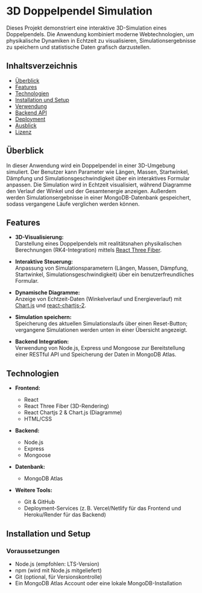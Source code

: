 # 3D Doppelpendel Simulation

Dieses Projekt demonstriert eine interaktive 3D-Simulation eines Doppelpendels. Die Anwendung kombiniert moderne Webtechnologien, um physikalische Dynamiken in Echtzeit zu visualisieren, Simulationsergebnisse zu speichern und statistische Daten grafisch darzustellen.

## Inhaltsverzeichnis

- [Überblick](#überblick)
- [Features](#features)
- [Technologien](#technologien)
- [Installation und Setup](#installation-und-setup)
- [Verwendung](#verwendung)
- [Backend API](#backend-api)
- [Deployment](#deployment)
- [Ausblick](#ausblick)
- [Lizenz](#lizenz)

## Überblick

In dieser Anwendung wird ein Doppelpendel in einer 3D-Umgebung simuliert. Der Benutzer kann Parameter wie Längen, Massen, Startwinkel, Dämpfung und Simulationsgeschwindigkeit über ein interaktives Formular anpassen. Die Simulation wird in Echtzeit visualisiert, während Diagramme den Verlauf der Winkel und der Gesamtenergie anzeigen. Außerdem werden Simulationsergebnisse in einer MongoDB-Datenbank gespeichert, sodass vergangene Läufe verglichen werden können.

## Features

- **3D-Visualisierung:**  
  Darstellung eines Doppelpendels mit realitätsnahen physikalischen Berechnungen (RK4-Integration) mittels [React Three Fiber](https://github.com/pmndrs/react-three-fiber).

- **Interaktive Steuerung:**  
  Anpassung von Simulationsparametern (Längen, Massen, Dämpfung, Startwinkel, Simulationsgeschwindigkeit) über ein benutzerfreundliches Formular.

- **Dynamische Diagramme:**  
  Anzeige von Echtzeit-Daten (Winkelverlauf und Energieverlauf) mit [Chart.js](https://www.chartjs.org/) und [react-chartjs-2](https://github.com/reactchartjs/react-chartjs-2).

- **Simulation speichern:**  
  Speicherung des aktuellen Simulationslaufs über einen Reset-Button; vergangene Simulationen werden unten in einer Übersicht angezeigt.

- **Backend Integration:**  
  Verwendung von Node.js, Express und Mongoose zur Bereitstellung einer RESTful API und Speicherung der Daten in MongoDB Atlas.

## Technologien

- **Frontend:**  
  - React  
  - React Three Fiber (3D-Rendering)  
  - React Chartjs 2 & Chart.js (Diagramme)  
  - HTML/CSS

- **Backend:**  
  - Node.js  
  - Express  
  - Mongoose

- **Datenbank:**  
  - MongoDB Atlas

- **Weitere Tools:**  
  - Git & GitHub  
  - Deployment-Services (z. B. Vercel/Netlify für das Frontend und Heroku/Render für das Backend)

## Installation und Setup

### Voraussetzungen

- Node.js (empfohlen: LTS-Version)
- npm (wird mit Node.js mitgeliefert)
- Git (optional, für Versionskontrolle)
- Ein MongoDB Atlas Account oder eine lokale MongoDB-Installation



